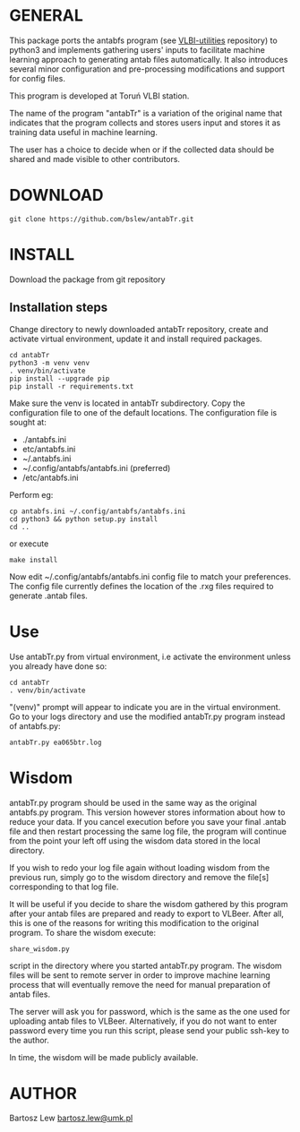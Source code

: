 # GENERAL

This package ports the antabfs program 
(see [VLBI-utilities](https://github.com/evn-vlbi/VLBI-utilities) repository) 
to python3 and implements gathering users' inputs to facilitate machine learning 
approach to generating antab files automatically. It also introduces several minor
configuration and pre-processing modifications and support for config files.

This program is developed at Toruń VLBI station.

The name of the program "antabTr" is a variation of the original name that indicates
that the program collects and stores users input and stores it as training data useful
in machine learning.

The user has a choice to decide when or if the collected data should be shared and 
made visible to other contributors.


# DOWNLOAD

```
git clone https://github.com/bslew/antabTr.git
```

# INSTALL

Download the package from git repository

## Installation steps

Change directory to newly downloaded antabTr repository, create and activate virtual environment,
update it and install required packages.

```
cd antabTr
python3 -m venv venv
. venv/bin/activate
pip install --upgrade pip
pip install -r requirements.txt

```

Make sure the venv is located in antabTr subdirectory.
Copy the configuration file to one of the default locations.
The configuration file is sought at:

- ./antabfs.ini
- etc/antabfs.ini
- ~/.antabfs.ini
- ~/.config/antabfs/antabfs.ini (preferred)
- /etc/antabfs.ini

Perform eg:

```
cp antabfs.ini ~/.config/antabfs/antabfs.ini
cd python3 && python setup.py install
cd ..

```

or execute

```
make install
```

Now edit ~/.config/antabfs/antabfs.ini config file to match your preferences.
The config file currently defines the location of the .rxg files required to generate .antab files.


# Use

Use antabTr.py from virtual environment, i.e activate the environment unless you already have done so:

```
cd antabTr
. venv/bin/activate
```

"(venv)" prompt will appear to indicate you are in the virtual environment.
Go to your logs directory and use the modified antabTr.py program instead of antabfs.py:

```
antabTr.py ea065btr.log
```

# Wisdom

antabTr.py program should be used in the same way as the original antabfs.py program. 
This version however stores information about how to reduce your data. If you cancel execution
before you save your final .antab file and then restart processing the same log file,
the program will continue from the point your left off using the wisdom data stored in the local
directory. 

If you wish to redo your log file again without loading wisdom from the previous run, simply
go to the wisdom directory and remove the file[s] corresponding to that log file.

It will be useful if you decide to share the wisdom gathered by this program after your antab files
are prepared and ready to export to VLBeer. After all, this is one of the reasons for writing
this modification to the original program. To share the wisdom execute:

```
share_wisdom.py
```

script in the directory where you started antabTr.py program.
The wisdom files will be sent to remote server in order to improve machine learning process
that will eventually remove the need for manual preparation of antab files.

The server will ask you for password, which is the same as the one used for uploading antab files
to VLBeer. Alternatively, if you do not want to enter password every time you run this script,
please send your public ssh-key to the author.

In time, the wisdom will be made publicly available.


# AUTHOR
Bartosz Lew [<bartosz.lew@umk.pl>](bartosz.lew@umk.pl)

